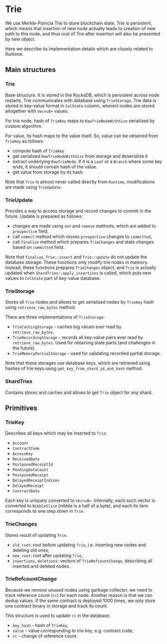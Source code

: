 # Trie

We use Merkle-Patricia Trie to store blockchain state.
Trie is persistent, which means that insertion of new node actually leads to creation of new path to this node, and thus root of Trie after insertion will also be presented by new object.

Here we describe its implementation details which are closely related to Runtime.

## Main structures

### Trie

Base structure. 
It is stored in the RocksDB, which is persistent across node restarts. Trie communicates with database using `TrieStorage`.
Trie data is stored in key-value format in `ColState` column, wherein nodes are stored altogether with `Vec<u8>` values.

For trie node, hash of `TrieKey` maps to `RawTrieNodeWithSize` serialized by custom algorithm.

For value, its hash maps to the value itself. So, value can be obtained from `TrieKey` as follows:
- compute hash of `TrieKey`
- get serialized `RawTrieNodeWithSize` from storage and deserialize it
- extract underlying `RawTrieNode`. If it is a `Leaf` or a `Branch` where some key ends, it should contain hash of the value.
- get value from storage by its hash.

Note that `Trie` is almost never called directly from `Runtime`, modifications are made using `TrieUpdate`.

### TrieUpdate

Provides a way to access storage and record changes to commit in the future. Update is prepared as follows:

- changes are made using `set` and `remove` methods, which are added to `prospective` field,
- call `commit` method which moves `prospective` changes to `committed`,
- call `finalize` method which prepares `TrieChanges` and state changes based on `committed` field.

Note that `finalize`, `Trie::insert` and `Trie::update` do not update the database storage. 
These functions only modify trie nodes in memory.
Instead, these functions prepares `TrieChanges` object, and `Trie` is actually updated when `ShardTries::apply_insertions` is called, which puts new values to `ColState` part of key-value database.

### TrieStorage

Stores all `Trie` nodes and allows to get serialized nodes by `TrieKey` hash using `retrieve_raw_bytes` method.

There are three implementations of `TrieStorage`:
- `TrieCachingStorage` - caches big values ever read by `retrieve_raw_bytes`.
- `TrieRecordingStorage` - records all key-value pairs ever read by `retrieve_raw_bytes`. Used for obtaining state parts (and challenges in the future).
- `TrieMemoryPartialStorage` - used for validating recorded partial storage.

Note that these storages use database keys, which are retrieved using hashes of trie keys using `get_key_from_shard_id_and_hash` method.

### ShardTries

Contains stores and caches and allows to get `Trie` object for any shard.

## Primitives

### TrieKey

Describes all keys which may be inserted to `Trie`:

- `Account`
- `ContractCode`
- `AccessKey`
- `ReceivedData`
- `PostponedReceiptId`
- `PendingDataCount`
- `PostponedReceipt`
- `DelayedReceiptIndices`
- `DelayedReceipt`
- `ContractData`

Each key is uniquely converted to `Vec<u8>`. Internally, each such vector is converted to `NibbleSlice` (nibble is a half of a byte), and each its item corresponds to one step down in `Trie`.

### TrieChanges

Stores result of updating `Trie`. 

- `old_root`: root before updating `Trie`, i.e. inserting new nodes and deleting old ones,
- `new_root`: root after updating `Trie`,
- `insertions`, `deletions`: vectors of `TrieRefcountChange`, describing all inserted and deleted nodes.

### TrieRefcountChange

Because we remove unused nodes using garbage collector, we need to track reference count (`rc`) for each node.
Another reason is that we can dedup values. If the same contract is deployed 1000 times, we only store one contract binary in storage and track its count.

This structure is used to update `rc` in the database:

- `key_hash` - hash of `TrieKey`,
- `value` - value corresponding to trie key, e.g. contract code,
- `rc` - change of reference count.

